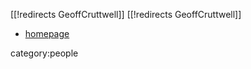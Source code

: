 [[!redirects GeoffCruttwell]]
[[!redirects GeoffCruttwell]]
* [homepage]( http://www.mta.ca/~gcruttwell/)

category:people